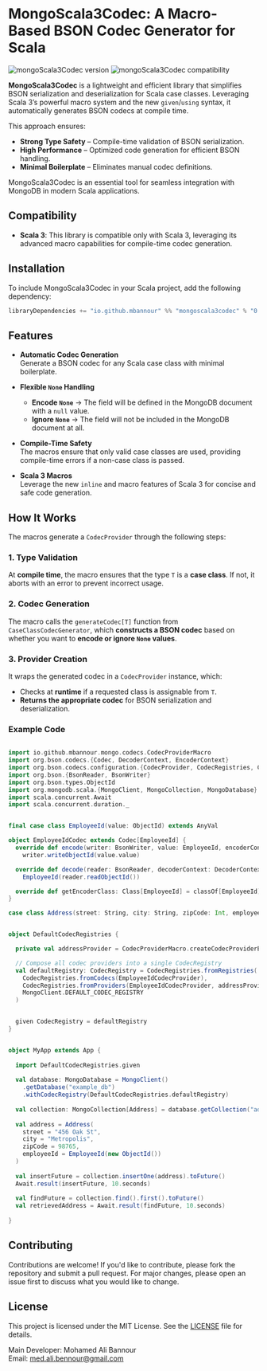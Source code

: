 

# MongoScala3Codec: A Macro-Based BSON Codec Generator for Scala

![mongoScala3Codec version](https://img.shields.io/badge/mongoScala3Codecs-0.0.1-brightgreen)
![mongoScala3Codec compatibility](https://img.shields.io/badge/Scala-3.0%2B-blue)

**MongoScala3Codec** is a lightweight and efficient library that simplifies BSON serialization and deserialization for Scala case classes. Leveraging Scala 3’s powerful macro system and the new `given`/`using` syntax, it automatically generates BSON codecs at compile time.

This approach ensures:
- **Strong Type Safety** – Compile-time validation of BSON serialization.
- **High Performance** – Optimized code generation for efficient BSON handling.
- **Minimal Boilerplate** – Eliminates manual codec definitions.

MongoScala3Codec is an essential tool for seamless integration with MongoDB in modern Scala applications.
## Compatibility

- **Scala 3**: This library is compatible only with Scala 3, leveraging its advanced macro capabilities for compile-time codec generation.
## Installation

To include MongoScala3Codec in your Scala project, add the following dependency:

```scala
libraryDependencies += "io.github.mbannour" %% "mongoscala3codec" % "0.0.2"
```

## Features

- **Automatic Codec Generation**  
  Generate a BSON codec for any Scala case class with minimal boilerplate.

- **Flexible `None` Handling**
    - **Encode `None`** → The field will be defined in the MongoDB document with a `null` value.
    - **Ignore `None`** → The field will not be included in the MongoDB document at all.

- **Compile-Time Safety**  
  The macros ensure that only valid case classes are used, providing compile-time errors if a non-case class is passed.

- **Scala 3 Macros**  
  Leverage the new `inline` and macro features of Scala 3 for concise and safe code generation.

## How It Works

The macros generate a `CodecProvider` through the following steps:

### 1. Type Validation
At **compile time**, the macro ensures that the type `T` is a **case class**. If not, it aborts with an error to prevent incorrect usage.

### 2. Codec Generation
The macro calls the `generateCodec[T]` function from `CaseClassCodecGenerator`, which **constructs a BSON codec** based on whether you want to **encode or ignore `None` values**.

### 3. Provider Creation
It wraps the generated codec in a `CodecProvider` instance, which:
- Checks at **runtime** if a requested class is assignable from `T`.
- **Returns the appropriate codec** for BSON serialization and deserialization.

### Example Code

```scala

import io.github.mbannour.mongo.codecs.CodecProviderMacro
import org.bson.codecs.{Codec, DecoderContext, EncoderContext}
import org.bson.codecs.configuration.{CodecProvider, CodecRegistries, CodecRegistry}
import org.bson.{BsonReader, BsonWriter}
import org.bson.types.ObjectId
import org.mongodb.scala.{MongoClient, MongoCollection, MongoDatabase}
import scala.concurrent.Await
import scala.concurrent.duration._


final case class EmployeeId(value: ObjectId) extends AnyVal

object EmployeeIdCodec extends Codec[EmployeeId] {
  override def encode(writer: BsonWriter, value: EmployeeId, encoderContext: EncoderContext): Unit =
    writer.writeObjectId(value.value)

  override def decode(reader: BsonReader, decoderContext: DecoderContext): EmployeeId =
    EmployeeId(reader.readObjectId())

  override def getEncoderClass: Class[EmployeeId] = classOf[EmployeeId]
}

case class Address(street: String, city: String, zipCode: Int, employeeId: EmployeeId)


object DefaultCodecRegistries {

  private val addressProvider = CodecProviderMacro.createCodecProviderEncodeNone[Address]

  // Compose all codec providers into a single CodecRegistry
  val defaultRegistry: CodecRegistry = CodecRegistries.fromRegistries(
    CodecRegistries.fromCodecs(EmployeeIdCodecProvider),
    CodecRegistries.fromProviders(EmployeeIdCodecProvider, addressProvider),
    MongoClient.DEFAULT_CODEC_REGISTRY
  )


  given CodecRegistry = defaultRegistry
}


object MyApp extends App {
  
  import DefaultCodecRegistries.given
  
  val database: MongoDatabase = MongoClient()
    .getDatabase("example_db")
    .withCodecRegistry(DefaultCodecRegistries.defaultRegistry)
  
  val collection: MongoCollection[Address] = database.getCollection("addresses")
  
  val address = Address(
    street = "456 Oak St",
    city = "Metropolis",
    zipCode = 98765,
    employeeId = EmployeeId(new ObjectId())
  )
  
  val insertFuture = collection.insertOne(address).toFuture()
  Await.result(insertFuture, 10.seconds)
  
  val findFuture = collection.find().first().toFuture()
  val retrievedAddress = Await.result(findFuture, 10.seconds)
  
}

```

## Contributing

Contributions are welcome! If you'd like to contribute, please fork the repository and submit a pull request. For major changes, please open an issue first to discuss what you would like to change.

## License

This project is licensed under the MIT License. See the [LICENSE](./LICENSE) file for details.

Main Developer: Mohamed Ali Bannour  
Email: med.ali.bennour@gmail.com
